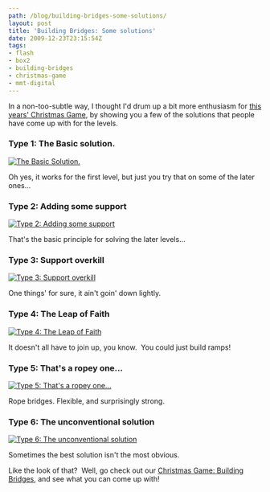 ```yaml
---
path: /blog/building-bridges-some-solutions/
layout: post
title: 'Building Bridges: Some solutions'
date: 2009-12-23T23:15:54Z
tags:
- flash
- box2
- building-bridges
- christmas-game
- mmt-digital
---
```


In a non-too-subtle way, I thought I'd drum up a bit more enthusiasm for [this years' Christmas Game](http://www.mmtdigital.co.uk/Flash/ChristmasGame2009/Building_Bridges.html), by showing you a few of the solutions that people have come up with for the levels.

### Type 1: The Basic solution.

[![](http://uploads.psyked.co.uk/2009/12/basic.png "The Basic Solution.")](http://uploads.psyked.co.uk/2009/12/basic.png)

Oh yes, it works for the first level, but just you try that on some of the later ones...

### Type 2: Adding some support

[![](http://uploads.psyked.co.uk/2009/12/secure.png "Type 2: Adding some support")](http://uploads.psyked.co.uk/2009/12/secure.png)

That's the basic principle for solving the later levels...

### Type 3: Support overkill

[![](http://uploads.psyked.co.uk/2009/12/sturdy.png "Type 3: Support overkill")](http://uploads.psyked.co.uk/2009/12/sturdy.png)

One things' for sure, it ain't goin' down lightly.

### Type 4: The Leap of Faith

[![](http://uploads.psyked.co.uk/2009/12/leapoffaith.png "Type 4: The Leap of Faith")](http://uploads.psyked.co.uk/2009/12/leapoffaith.png)

It doesn't all have to join up, you know.  You could just build ramps!

### Type 5: That's a ropey one...

[![](http://uploads.psyked.co.uk/2009/12/ropey.png "Type 5: That's a ropey one...")](http://uploads.psyked.co.uk/2009/12/ropey.png)

Rope bridges. Flexible, and surprisingly strong.

### Type 6: The unconventional solution

[![](http://uploads.psyked.co.uk/2009/12/unconventional.png "Type 6: The unconventional solution")](http://uploads.psyked.co.uk/2009/12/unconventional.png)

Sometimes the best solution isn't the most obvious.

Like the look of that?  Well, go check out our [Christmas Game: Building Bridges](http://www.mmtdigital.co.uk/Flash/ChristmasGame2009/Building_Bridges.html), and see what you can come up with!